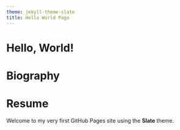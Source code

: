 ```yaml
---
theme: jekyll-theme-slate
title: Hello World Page
---
```


# Hello, World!

# Biography
# Resume


Welcome to my very first GitHub Pages site using the **Slate** theme.
